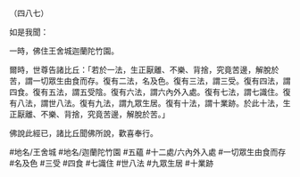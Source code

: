 （四八七）

如是我聞：

一時，佛住王舍城迦蘭陀竹園。

爾時，世尊告諸比丘：「若於一法，生正厭離、不樂、背捨，究竟苦邊，解脫於苦，謂一切眾生由食而存。復有二法，名及色。復有三法，謂三受。復有四法，謂四食。復有五法，謂五受陰。復有六法，謂六內外入處。復有七法，謂七識住。復有八法，謂世八法。復有九法，謂九眾生居。復有十法，謂十業跡。於此十法，生正厭離、不樂、背捨，究竟苦邊，解脫於苦。」

佛說此經已，諸比丘聞佛所說，歡喜奉行。

#地名/王舍城
#地名/迦蘭陀竹園
#五蘊
#十二處/六內外入處
#一切眾生由食而存
#名及色
#三受
#四食
#七識住
#世八法
#九眾生居
#十業跡
